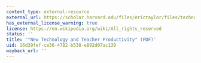 ```yaml
---
content_type: external-resource
external_url: https://scholar.harvard.edu/files/erictaylor/files/technology-teachers-jan-18.pdf
has_external_license_warning: true
license: https://en.wikipedia.org/wiki/All_rights_reserved
status: ''
title: '"New Technology and Teacher Productivity" (PDF)'
uid: 16d39fef-ce36-4782-b538-e892d07ac139
wayback_url: ''
---
```

